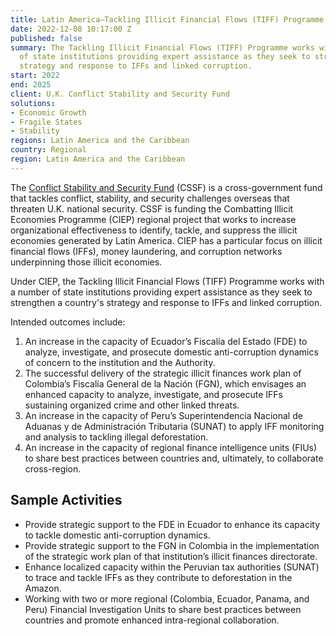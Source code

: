 ```yaml
---
title: Latin America—Tackling Illicit Financial Flows (TIFF) Programme
date: 2022-12-08 10:17:00 Z
published: false
summary: The Tackling Illicit Financial Flows (TIFF) Programme works with a number
  of state institutions providing expert assistance as they seek to strengthen a country's
  strategy and response to IFFs and linked corruption.
start: 2022
end: 2025
client: U.K. Conflict Stability and Security Fund
solutions:
- Economic Growth
- Fragile States
- Stability
regions: Latin America and the Caribbean
country: Regional
region: Latin America and the Caribbean
---
```


The [Conflict Stability and Security Fund](https://www.gov.uk/government/organisations/conflict-stability-and-security-fund/about) (CSSF) is a cross-government fund that tackles conflict, stability, and security challenges overseas that threaten U.K. national security. CSSF is funding the Combatting Illicit Economies Programme (CIEP) regional project that works to increase organizational effectiveness to identify, tackle, and suppress the illicit economies generated by Latin America. CIEP has a particular focus on illicit financial flows (IFFs), money laundering, and corruption networks underpinning those illicit economies.

Under CIEP, the Tackling Illicit Financial Flows (TIFF) Programme works with a number of state institutions providing expert assistance as they seek to strengthen a country's strategy and response to IFFs and linked corruption.

Intended outcomes include:
1. An increase in the capacity of Ecuador’s Fiscalía del Estado (FDE) to analyze, investigate, and prosecute domestic anti-corruption dynamics of concern to the institution and the Authority.
2. The successful delivery of the strategic illicit finances work plan of Colombia’s Fiscalía General de la Nación (FGN), which envisages an enhanced capacity to analyze, investigate, and prosecute IFFs sustaining organized crime and other linked threats.
3. An increase in the capacity of Peru’s Superintendencia Nacional de Aduanas y de Administración Tributaria (SUNAT) to apply IFF monitoring and analysis to tackling illegal deforestation.
4. An increase in the capacity of regional finance intelligence units (FIUs) to share best practices between countries and, ultimately, to collaborate cross-region.

## Sample Activities

* Provide strategic support to the FDE in Ecuador to enhance its capacity to tackle domestic anti-corruption dynamics.
* Provide strategic support to the FGN in Colombia in the implementation of the strategic work plan of that institution’s illicit finances directorate.
* Enhance localized capacity within the Peruvian tax authorities (SUNAT) to trace and tackle IFFs as they contribute to deforestation in the Amazon.
* Working with two or more regional (Colombia, Ecuador, Panama, and Peru) Financial Investigation Units to share best practices between countries and promote enhanced intra-regional collaboration.
